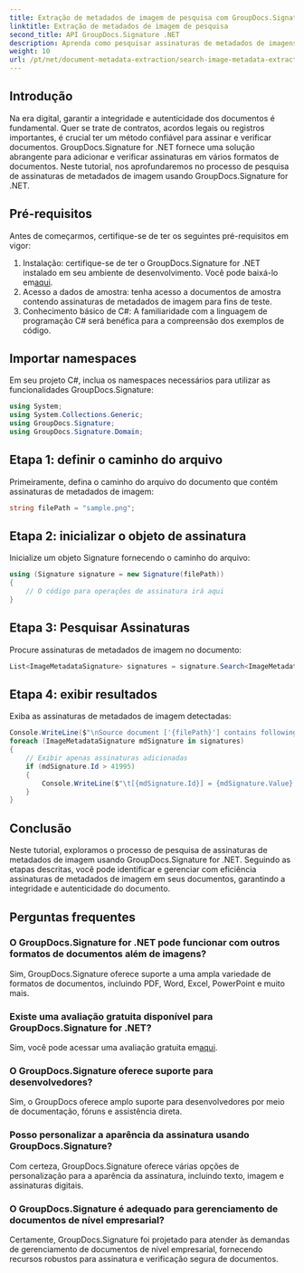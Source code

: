 ```yaml
---
title: Extração de metadados de imagem de pesquisa com GroupDocs.Signature
linktitle: Extração de metadados de imagem de pesquisa
second_title: API GroupDocs.Signature .NET
description: Aprenda como pesquisar assinaturas de metadados de imagens em documentos usando GroupDocs.Signature for .NET. Melhore a integridade e a autenticidade dos documentos sem esforço.
weight: 10
url: /pt/net/document-metadata-extraction/search-image-metadata-extraction/
---
```

## Introdução
Na era digital, garantir a integridade e autenticidade dos documentos é fundamental. Quer se trate de contratos, acordos legais ou registros importantes, é crucial ter um método confiável para assinar e verificar documentos. GroupDocs.Signature for .NET fornece uma solução abrangente para adicionar e verificar assinaturas em vários formatos de documentos. Neste tutorial, nos aprofundaremos no processo de pesquisa de assinaturas de metadados de imagem usando GroupDocs.Signature for .NET. 
## Pré-requisitos
Antes de começarmos, certifique-se de ter os seguintes pré-requisitos em vigor:
1.  Instalação: certifique-se de ter o GroupDocs.Signature for .NET instalado em seu ambiente de desenvolvimento. Você pode baixá-lo em[aqui](https://releases.groupdocs.com/signature/net/).
2. Acesso a dados de amostra: tenha acesso a documentos de amostra contendo assinaturas de metadados de imagem para fins de teste.
3. Conhecimento básico de C#: A familiaridade com a linguagem de programação C# será benéfica para a compreensão dos exemplos de código.

## Importar namespaces
Em seu projeto C#, inclua os namespaces necessários para utilizar as funcionalidades GroupDocs.Signature:
```csharp
using System;
using System.Collections.Generic;
using GroupDocs.Signature;
using GroupDocs.Signature.Domain;
```
## Etapa 1: definir o caminho do arquivo
Primeiramente, defina o caminho do arquivo do documento que contém assinaturas de metadados de imagem:
```csharp
string filePath = "sample.png";
```
## Etapa 2: inicializar o objeto de assinatura
Inicialize um objeto Signature fornecendo o caminho do arquivo:
```csharp
using (Signature signature = new Signature(filePath))
{
    // O código para operações de assinatura irá aqui
}
```
## Etapa 3: Pesquisar Assinaturas
Procure assinaturas de metadados de imagem no documento:
```csharp
List<ImageMetadataSignature> signatures = signature.Search<ImageMetadataSignature>(SignatureType.Metadata);
```
## Etapa 4: exibir resultados
Exiba as assinaturas de metadados de imagem detectadas:
```csharp
Console.WriteLine($"\nSource document ['{filePath}'] contains following signatures.");
foreach (ImageMetadataSignature mdSignature in signatures)
{
    // Exibir apenas assinaturas adicionadas
    if (mdSignature.Id > 41995)
    {
        Console.WriteLine($"\t[{mdSignature.Id}] = {mdSignature.Value} ({mdSignature.Type})");
    }
}
```

## Conclusão
Neste tutorial, exploramos o processo de pesquisa de assinaturas de metadados de imagem usando GroupDocs.Signature for .NET. Seguindo as etapas descritas, você pode identificar e gerenciar com eficiência assinaturas de metadados de imagem em seus documentos, garantindo a integridade e autenticidade do documento.
## Perguntas frequentes
### O GroupDocs.Signature for .NET pode funcionar com outros formatos de documentos além de imagens?
Sim, GroupDocs.Signature oferece suporte a uma ampla variedade de formatos de documentos, incluindo PDF, Word, Excel, PowerPoint e muito mais.
### Existe uma avaliação gratuita disponível para GroupDocs.Signature for .NET?
Sim, você pode acessar uma avaliação gratuita em[aqui](https://releases.groupdocs.com/).
### O GroupDocs.Signature oferece suporte para desenvolvedores?
Sim, o GroupDocs oferece amplo suporte para desenvolvedores por meio de documentação, fóruns e assistência direta.
### Posso personalizar a aparência da assinatura usando GroupDocs.Signature?
Com certeza, GroupDocs.Signature oferece várias opções de personalização para a aparência da assinatura, incluindo texto, imagem e assinaturas digitais.
### O GroupDocs.Signature é adequado para gerenciamento de documentos de nível empresarial?
Certamente, GroupDocs.Signature foi projetado para atender às demandas de gerenciamento de documentos de nível empresarial, fornecendo recursos robustos para assinatura e verificação segura de documentos.